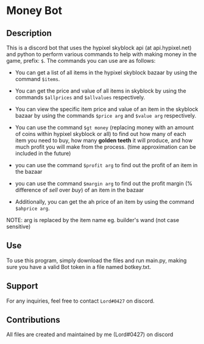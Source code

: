 # Money Bot

## Description
This is a discord bot that uses the hypixel skyblock api (at api.hypixel.net) and python to perform various commands to help with making money in the game, prefix: ```$```.
The commands you can use are as follows:

* You can get a list of all items in the hypixel skyblock bazaar by using the command ```$items```.

* You can get the price and value of all items in skyblock by using the commands ```$allprices``` and ```$allvalues``` respectively.

* You can view the specific item price and value of an item in the skyblock bazaar by using the commands ```$price arg``` and ```$value arg``` respectively. 

* You can use the command ```$gt money``` (replacing money with an amount of coins within hypixel skyblock or all) to find out how many of each item you need to buy, how many __golden teeth__ it will produce, and how much profit you will make from the process. (time approximation can be included in the future)

* you can use the command ```$profit arg``` to find out the profit of an item in the bazaar

* you can use the command ```$margin arg``` to find out the profit margin (% difference of _sell_ over _buy_) of an item in the bazaar

* Additionally, you can get the ah price of an item by using the command ```$ahprice arg```. 

NOTE: arg is replaced by the item name eg. builder's wand (not case sensitive)
## Use
To use this program, simply download the files and run main.py, making sure you have a valid Bot token in a file named botkey.txt.
## Support
For any inquiries, feel free to contact ```Lord#0427``` on discord.
## Contributions
All files are created and maintained by me (Lord#0427) on discord